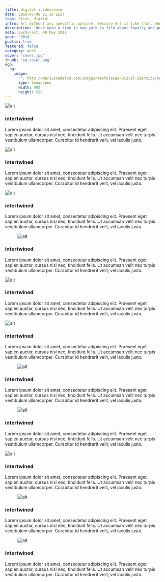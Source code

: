 ```yaml
---
title: digital iridescence
date: 2018-05-08 21:10 EEST
tags: Print, digital
intro: Art without any speciffic purpose. Because Art is like that. who needs to do art for what reasons ?
description: 'Once upon a time in new york is film about loyalty and power. Lorem ipsum dolor sit amet, consectetur adipiscing elit. Praesent eget sapien auctor, cursus nisl nec, tincidunt felis. Ut accumsan velit nec turpis vestibulum ullamcorper. Curabitur id hendrerit velit, vel iaculis justo. Lorem ipsum dolor sit amet, consectetur adipiscing elit. Praesent eget sapien auctor, cursus nisl nec, tincidunt felis. Ut accumsan velit nec turpis vestibulum ullamcorper. Curabitur id hendrerit velit, vel iaculis justo.'
meta: Bucharest, 08 May 2018
year: '2018'
public: true
featured: false
category: work
cover: 'cover.jpg'
thumb: 'sq_cover.png'
ogp:
  og:
    image:
      '': http://mariusnedelcu.com/images/techplaces-visual-identity/techplaces_main.gif
      type: image/png
      width: 992
      height: 525
---
```

<section>
  <p><picture class="placeholder ar-0732 trei">
    <source srcset="/images/digital-iridescence/a_1.jpg" media="(min-width: 500px)">
    <source srcset="/images/digital-iridescence/a_1_sm.jpg" media="(min-width: 1000px)">
    <img class="lzld" srcset="/images/digital-iridescence/a_1.jpg" alt="alt">
  </picture></p>
  <h3> intertwined </h3>
  <p>Lorem ipsum dolor sit amet, consectetur adipiscing elit. Praesent eget sapien auctor, cursus nisl nec, tincidunt felis. Ut accumsan velit nec turpis vestibulum ullamcorper. Curabitur id hendrerit velit, vel iaculis justo.</p>
</section>

<section>
  <p><picture class="placeholder ar-0732 trei">
    <source srcset="/images/digital-iridescence/a_2.jpg" media="(min-width: 500px)">
    <source srcset="/images/digital-iridescence/a_2_sm.jpg" media="(min-width: 1000px)">
    <img class="lzld" srcset="/images/digital-iridescence/a_2.jpg" alt="alt">
  </picture></p>
  <h3> intertwined </h3>
  <p>Lorem ipsum dolor sit amet, consectetur adipiscing elit. Praesent eget sapien auctor, cursus nisl nec, tincidunt felis. Ut accumsan velit nec turpis vestibulum ullamcorper. Curabitur id hendrerit velit, vel iaculis justo.</p>
</section>

<section>
  <p><picture class="placeholder ar-0732 trei">
    <source srcset="/images/digital-iridescence/a_3.jpg" media="(min-width: 500px)">
    <source srcset="/images/digital-iridescence/a_3_sm.jpg" media="(min-width: 1000px)">
    <img class="lzld" srcset="/images/digital-iridescence/a_3.jpg" alt="alt">
  </picture></p>
  <h3> intertwined </h3>
  <p> Lorem ipsum dolor sit amet, consectetur adipiscing elit. Praesent eget sapien auctor, cursus nisl nec, tincidunt felis. Ut accumsan velit nec turpis vestibulum ullamcorper. Curabitur id hendrerit velit, vel iaculis justo. </p>
</section>

<section>
  <figure class="one">
    <picture class="placeholder ar-15">
      <source srcset="/images/digital-iridescence/a_4.jpg" media="(min-width: 500px)">
      <source srcset="/images/digital-iridescence/a_4_sm.jpg" media="(min-width: 1000px)">
      <img class="lzld" srcset="/images/digital-iridescence/a_4.jpg" alt="alt">
    </picture>
  </figure>
  <h3> intertwined </h3>
  <p> Lorem ipsum dolor sit amet, consectetur adipiscing elit. Praesent eget sapien auctor, cursus nisl nec, tincidunt felis. Ut accumsan velit nec turpis vestibulum ullamcorper.  Curabitur id hendrerit velit, vel iaculis justo. </p>
</section>

<section>
  <p><picture class="placeholder ar-070 trei">
    <source srcset="/images/digital-iridescence/a_5.jpg" media="(min-width: 500px)">
    <source srcset="/images/digital-iridescence/a_5_sm.jpg" media="(min-width: 1000px)">
    <img class="lzld" srcset="/images/digital-iridescence/a_5.jpg" alt="alt">
  </picture></p>
  <h3> intertwined </h3>
  <p>Lorem ipsum dolor sit amet, consectetur adipiscing elit. Praesent eget sapien auctor, cursus nisl nec, tincidunt felis. Ut accumsan velit nec turpis vestibulum ullamcorper. Curabitur id hendrerit velit, vel iaculis justo.</p>
</section>

<section>
  <p><picture class="placeholder ar-070 trei">
    <source srcset="/images/digital-iridescence/a_6.jpg" media="(min-width: 500px)">
    <source srcset="/images/digital-iridescence/a_6_sm.jpg" media="(min-width: 1000px)">
    <img class="lzld" srcset="/images/digital-iridescence/a_6.jpg" alt="alt">
  </picture></p>
  <h3>intertwined</h3>
  <p>Lorem ipsum dolor sit amet, consectetur adipiscing elit. Praesent eget sapien auctor, cursus nisl nec, tincidunt felis. Ut accumsan velit nec turpis vestibulum ullamcorper. Curabitur id hendrerit velit, vel iaculis justo.</p>
</section>

<section>
  <figure class="one">
    <picture class="placeholder ar-15">
      <source srcset="/images/digital-iridescence/a_7.jpg" media="(min-width: 500px)">
      <source srcset="/images/digital-iridescence/a_7_sm.jpg" media="(min-width: 1000px)">
      <img class="lzld" srcset="/images/digital-iridescence/a_7.jpg" alt="alt">
    </picture>
  </figure>
  <h3> intertwined </h3>
  <p> Lorem ipsum dolor sit amet, consectetur adipiscing elit. Praesent eget sapien auctor, cursus nisl nec, tincidunt felis. Ut accumsan velit nec turpis vestibulum ullamcorper. Curabitur id hendrerit velit, vel iaculis justo. </p>
</section>


<section>
  <figure class="one">
    <picture class="placeholder ar-15">
      <source srcset="/images/digital-iridescence/a_8.jpg" media="(min-width: 500px)">
      <source srcset="/images/digital-iridescence/a_8_sm.jpg" media="(min-width: 1000px)">
      <img class="lzld" srcset="/images/digital-iridescence/a_8.jpg" alt="alt">
    </picture>
  </figure>
  <h3> intertwined </h3>
  <p> Lorem ipsum dolor sit amet, consectetur adipiscing elit. Praesent eget sapien auctor, cursus nisl nec, tincidunt felis. Ut accumsan velit nec turpis vestibulum ullamcorper. Curabitur id hendrerit velit, vel iaculis justo. </p>
</section>

<section>
  <p><picture class="placeholder ar-070 trei">
    <source srcset="/images/digital-iridescence/a_9.jpg" media="(min-width: 500px)">
    <source srcset="/images/digital-iridescence/a_9_sm.jpg" media="(min-width: 1000px)">
    <img class="lzld" srcset="/images/digital-iridescence/a_9.jpg" alt="alt">
  </picture></p>

  <h3> intertwined </h3>
  <p> Lorem ipsum dolor sit amet, consectetur adipiscing elit. Praesent eget sapien auctor, cursus nisl nec, tincidunt felis. Ut accumsan velit nec turpis vestibulum ullamcorper. Curabitur id hendrerit velit, vel iaculis justo. </p>
</section>

<section>
  <figure class="one">
    <picture class="placeholder ar-15">
      <source srcset="/images/digital-iridescence/a_10.jpg" media="(min-width: 500px)">
      <source srcset="/images/digital-iridescence/a_10_sm.jpg" media="(min-width: 1000px)">
      <img class="lzld" srcset="/images/digital-iridescence/a_10.jpg" alt="alt">
    </picture>
  </figure>
  <h3> intertwined </h3>
  <p> Lorem ipsum dolor sit amet, consectetur adipiscing elit. Praesent eget sapien auctor, cursus nisl nec, tincidunt felis. Ut accumsan velit nec turpis vestibulum ullamcorper. Curabitur id hendrerit velit, vel iaculis justo. </p>
</section>

<section>
  <figure class="one">
    <picture class="placeholder ar-15">
      <source srcset="/images/digital-iridescence/a_11.jpg" media="(min-width: 500px)">
      <source srcset="/images/digital-iridescence/a_11_sm.jpg" media="(min-width: 1000px)">
      <img class="lzld" srcset="/images/digital-iridescence/a_11.jpg" alt="alt">
    </picture>
  </figure>
  <h3> intertwined </h3>
  <p> Lorem ipsum dolor sit amet, consectetur adipiscing elit. Praesent eget sapien auctor, cursus nisl nec, tincidunt felis. Ut accumsan velit nec turpis vestibulum ullamcorper. Curabitur id hendrerit velit, vel iaculis justo. </p>
</section>
